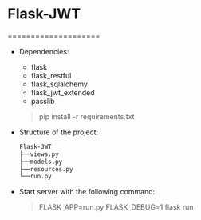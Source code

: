 # Flask-JWT #
====================

* Dependencies:
  * flask
  * flask_restful
  * flask_sqlalchemy
  * flask_jwt_extended
  * passlib

  > pip install -r requirements.txt

* Structure of the project:

  ```bash
  Flask-JWT
  ├──views.py
  ├──models.py
  ├──resources.py
  └──run.py
  ```
* Start server with the following command:
  > FLASK_APP=run.py FLASK_DEBUG=1 flask run
